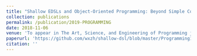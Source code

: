 ```yaml
---
title: "Shallow EDSLs and Object-Oriented Programming: Beyond Simple Compositionality"
collection: publications
permalink: /publication/2019-PROGRAMMING
date: 2018-11-06
venue: 'To appear in The Art, Science, and Engineering of Programming journal'
paperurl: 'https://github.com/wxzh/shallow-dsl/blob/master/Programming19/print.pdf'
citation: ''
---
```

